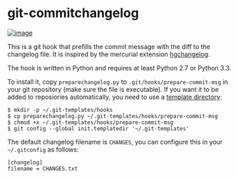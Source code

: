 git-commitchangelog
===================

[![image](https://travis-ci.org/wosc/git-commitchangelog.png)](https://travis-ci.org/wosc/git-commitchangelog)

This is a git hook that prefills the commit message with the diff to the
changelog file. It is inspired by the mercurial extension
[hgchangelog](https://bitbucket.org/birkenfeld/hgchangelog).

The hook is written in Python and requires at least Python 2.7 or Python
3.3.

To install it, copy `preparechangelog.py` to
`.git/hooks/prepare-commit-msg` in your git repository (make sure the
file is executable). If you want it to be added to reposiories
automatically, you need to use a [template
directory](https://coderwall.com/p/jp7d5q/create-a-global-git-commit-hook):

    $ mkdir -p ~/.git-templates/hooks
    $ cp preparechangelog.py ~/.git-templates/hooks/prepare-commit-msg
    $ chmod +x ~/.git-templates/hooks/prepare-commit-msg
    $ git config --global init.templatedir '~/.git-templates'

The default changelog filename is `CHANGES`, you can configure this in
your `~/.gitconfig` as follows:

    [changelog]
    filename = CHANGES.txt
